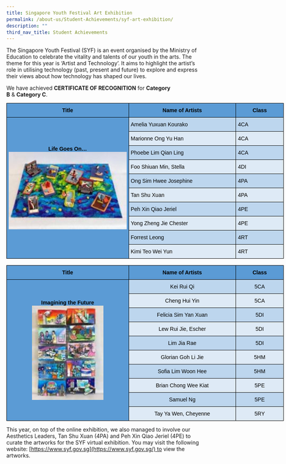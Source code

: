 ```yaml
---
title: Singapore Youth Festival Art Exhibition
permalink: /about-us/Student-Achievements/syf-art-exhibition/
description: ""
third_nav_title: Student Achievements
---
```

The Singapore Youth Festival (SYF) is an event organised by the Ministry of Education to celebrate the vitality and talents of our youth in the arts. The theme for this year is ‘Artist and Technology’. It aims to highlight the artist’s role in utilising technology (past, present and future) to explore and express their views about how technology has shaped our lives.

  

We have achieved **CERTIFICATE OF RECOGNITION** for **Category B** & **Category C**.


<style type="text/css">
.tg  {border-collapse:collapse;border-spacing:0;margin:0px auto;}
.tg td{border-color:black;border-style:solid;border-width:1px;font-family:Arial, sans-serif;font-size:14px;
  overflow:hidden;padding:10px 5px;word-break:normal;}
.tg th{border-color:black;border-style:solid;border-width:1px;font-family:Arial, sans-serif;font-size:14px;
  font-weight:normal;overflow:hidden;padding:10px 5px;word-break:normal;}
.tg .tg-xw6x{background-color:#BDD6EE;color:#454545;text-align:left;vertical-align:top}
.tg .tg-ra0p{background-color:#5B9BD5;color:#454545;font-weight:bold;text-align:center;vertical-align:middle}
.tg .tg-6tuz{background-color:#5B9BD5;color:#454545;font-weight:bold;text-align:left;vertical-align:top}
.tg .tg-8r4w{background-color:#DEEAF6;color:#454545;text-align:left;vertical-align:top}
</style>
<table class="tg" style="undefined;table-layout: fixed; width: 726px">
<colgroup>
<col style="width: 320px">
<col style="width: 281px">
<col style="width: 125px">
</colgroup>
<tbody>
  <tr>
    <td class="tg-ra0p"><span style="color:black">Title</span></td>
    <td class="tg-ra0p"><span style="color:black">Name of Artists</span></td>
    <td class="tg-ra0p"><span style="color:black">Class</span></td>
  </tr>
  <tr>
    <td class="tg-ra0p" rowspan="10"><span style="color:black">Life Goes On… </span><br><img src="/images/Life%20Goes%20On.jpeg" alt="Life Goes On.jpg" width="322" height="203"></td>
    <td class="tg-xw6x"><span style="color:black">Amelia Yuxuan Kourako</span></td>
    <td class="tg-xw6x"><span style="color:black">4CA</span></td>
  </tr>
  <tr>
    <td class="tg-8r4w"><span style="color:black">Marionne Ong Yu Han</span></td>
    <td class="tg-8r4w"><span style="color:black">4CA</span></td>
  </tr>
  <tr>
    <td class="tg-xw6x"><span style="color:black">Phoebe Lim Qian Ling</span></td>
    <td class="tg-xw6x"><span style="color:black">4CA</span></td>
  </tr>
  <tr>
    <td class="tg-8r4w"><span style="color:black">Foo Shiuan Min, Stella</span></td>
    <td class="tg-8r4w"><span style="color:black">4DI</span></td>
  </tr>
  <tr>
    <td class="tg-xw6x"><span style="color:black">Ong Sim Hwee Josephine</span></td>
    <td class="tg-xw6x"><span style="color:black">4PA</span></td>
  </tr>
  <tr>
    <td class="tg-8r4w"><span style="color:black">Tan Shu Xuan</span></td>
    <td class="tg-8r4w"><span style="color:black">4PA</span></td>
  </tr>
  <tr>
    <td class="tg-xw6x"><span style="color:black">Peh Xin Qiao Jeriel</span></td>
    <td class="tg-xw6x"><span style="color:black">4PE</span></td>
  </tr>
  <tr>
    <td class="tg-8r4w"><span style="color:black">Yong Zheng Jie Chester</span></td>
    <td class="tg-8r4w"><span style="color:black">4PE</span></td>
  </tr>
  <tr>
    <td class="tg-xw6x"><span style="color:black">Forrest Leong</span></td>
    <td class="tg-xw6x"><span style="color:black">4RT</span></td>
  </tr>
  <tr>
    <td class="tg-8r4w"><span style="color:black">Kimi Teo Wei Yun</span></td>
    <td class="tg-8r4w"><span style="color:black">4RT</span></td>
  </tr>
</tbody>
</table>

<br>

<style type="text/css">
.tg  {border-collapse:collapse;border-spacing:0;margin:0px auto;}
.tg td{border-color:black;border-style:solid;border-width:1px;font-family:Arial, sans-serif;font-size:14px;
  overflow:hidden;padding:10px 5px;word-break:normal;}
.tg th{border-color:black;border-style:solid;border-width:1px;font-family:Arial, sans-serif;font-size:14px;
  font-weight:normal;overflow:hidden;padding:10px 5px;word-break:normal;}
.tg .tg-ntt7{background-color:#BDD6EE;color:#454545;text-align:center;vertical-align:top}
.tg .tg-rr2f{background-color:#5B9BD5;color:#454545;font-weight:bold;text-align:center;vertical-align:top}
.tg .tg-4taq{background-color:#DEEAF6;color:#454545;text-align:center;vertical-align:top}
.tg .tg-ra0p{background-color:#5B9BD5;color:#454545;font-weight:bold;text-align:center;vertical-align:middle}
</style>
<table class="tg" style="undefined;table-layout: fixed; width: 726px">
<colgroup>
<col style="width: 320px">
<col style="width: 281px">
<col style="width: 125px">
</colgroup>
<tbody>
  <tr>
    <td class="tg-rr2f"><span style="color:black">Title</span></td>
    <td class="tg-rr2f"><span style="color:black">Name of Artists</span></td>
    <td class="tg-rr2f"><span style="color:black">Class</span></td>
  </tr>
  <tr>
    <td class="tg-ra0p" rowspan="10"><span style="color:black">Imagining the Future</span><br><img src="/images/Imagining%20the%20Future.jpeg" alt="Imagining the Future.jpg" width="187" height="247"></td>
    <td class="tg-ntt7"><span style="color:black"> Kei Rui Qi</span></td>
    <td class="tg-ntt7"><span style="color:black"> 5CA</span></td>
  </tr>
  <tr>
    <td class="tg-4taq"><span style="color:black">Cheng Hui Yin</span></td>
    <td class="tg-4taq"><span style="color:black">5CA</span></td>
  </tr>
  <tr>
    <td class="tg-ntt7"><span style="color:black">Felicia Sim Yan Xuan</span></td>
    <td class="tg-ntt7"><span style="color:black">5DI</span></td>
  </tr>
  <tr>
    <td class="tg-4taq"><span style="color:black">Lew Rui Jie, Escher</span></td>
    <td class="tg-4taq"><span style="color:black">5DI</span></td>
  </tr>
  <tr>
    <td class="tg-ntt7"><span style="color:black">Lim Jia Rae</span></td>
    <td class="tg-ntt7"><span style="color:black">5DI</span></td>
  </tr>
  <tr>
    <td class="tg-4taq"><span style="color:black">Glorian Goh Li Jie</span></td>
    <td class="tg-4taq"><span style="color:black">5HM</span></td>
  </tr>
  <tr>
    <td class="tg-ntt7"><span style="color:black">Sofia Lim Woon Hee</span></td>
    <td class="tg-ntt7"><span style="color:black">5HM</span></td>
  </tr>
  <tr>
    <td class="tg-4taq"><span style="color:black">Brian Chong Wee Kiat</span></td>
    <td class="tg-4taq"><span style="color:black">5PE</span></td>
  </tr>
  <tr>
    <td class="tg-ntt7"><span style="color:black">Samuel Ng</span></td>
    <td class="tg-ntt7"><span style="color:black">5PE</span></td>
  </tr>
  <tr>
    <td class="tg-4taq"><span style="color:black">Tay Ya Wen, Cheyenne</span></td>
    <td class="tg-4taq"><span style="color:black">5RY</span></td>
  </tr>
</tbody>
</table>

This year, on top of the online exhibition, we also managed to involve our Aesthetics Leaders, Tan Shu Xuan (4PA) and Peh Xin Qiao Jeriel (4PE) to curate the artworks for the SYF virtual exhibition. You may visit the following website: [https://www.syf.gov.sg](https://www.syf.gov.sg/) to view the artworks.